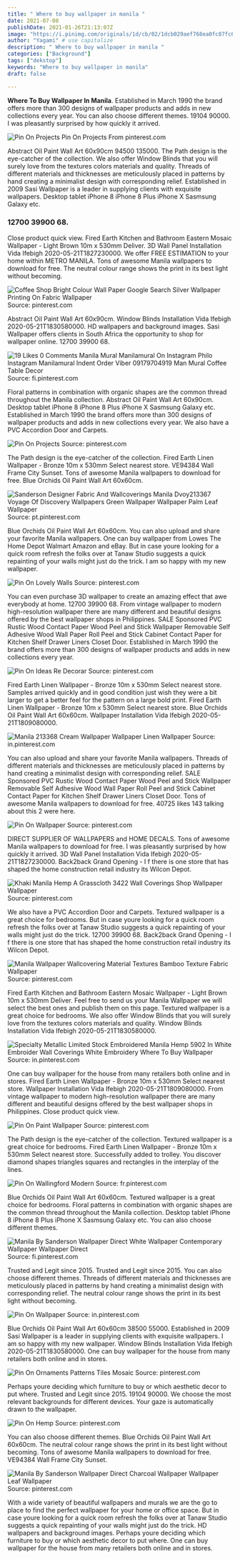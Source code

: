 ```yaml
---
title: " Where to buy wallpaper in manila "
date: 2021-07-08
publishDate: 2021-01-26T21:13:07Z
image: "https://i.pinimg.com/originals/1d/cb/02/1dcb029aef768ea0fc87fc6af1698d88.jpg"
author: "Yagami" # use capitalize
description: " Where to buy wallpaper in manila "
categories: ["Background"]
tags: ["dekstop"]
keywords: "Where to buy wallpaper in manila"
draft: false

---
```



**Where To Buy Wallpaper In Manila**. Established in March 1990 the brand offers more than 300 designs of wallpaper products and adds in new collections every year. You can also choose different themes. 19104 90000. I was pleasantly surprised by how quickly it arrived.

![Pin On Projects](https://i.pinimg.com/originals/aa/4b/5f/aa4b5fed68cbd3676564bdb8223e9c5b.jpg "Pin On Projects")
Pin On Projects From pinterest.com


Abstract Oil Paint Wall Art 60x90cm 94500 135000. The Path design is the eye-catcher of the collection. We also offer Window Blinds that you will surely love from the textures colors materials and quality. Threads of different materials and thicknesses are meticulously placed in patterns by hand creating a minimalist design with corresponding relief. Established in 2009 Sasi Wallpaper is a leader in supplying clients with exquisite wallpapers. Desktop tablet iPhone 8 iPhone 8 Plus iPhone X Sasmsung Galaxy etc.

### 12700 39900 68.

Close product quick view. Fired Earth Kitchen and Bathroom Eastern Mosaic Wallpaper - Light Brown 10m x 530mm Deliver. 3D Wall Panel Installation Vida Ifebigh 2020-05-21T1827230000. We offer FREE ESTIMATION to your home within METRO MANILA. Tons of awesome Manila wallpapers to download for free. The neutral colour range shows the print in its best light without becoming.


![Coffee Shop Bright Colour Wall Paper Google Search Silver Wallpaper Printing On Fabric Wallpaper](https://i.pinimg.com/originals/a4/37/aa/a437aa63c970d2803ea6d4eb00903f7d.jpg "Coffee Shop Bright Colour Wall Paper Google Search Silver Wallpaper Printing On Fabric Wallpaper")
Source: pinterest.com

Abstract Oil Paint Wall Art 60x90cm. Window Blinds Installation Vida Ifebigh 2020-05-21T1830580000. HD wallpapers and background images. Sasi Wallpaper offers clients in South Africa the opportunity to shop for wallpaper online. 12700 39900 68.

![19 Likes 0 Comments Manila Mural Manilamural On Instagram Philo Instagram Manilamural Indent Order Viber 09179704919 Man Mural Coffee Table Decor](https://i.pinimg.com/736x/a7/87/5c/a7875c3191fe06e763b4cf176e83854d.jpg "19 Likes 0 Comments Manila Mural Manilamural On Instagram Philo Instagram Manilamural Indent Order Viber 09179704919 Man Mural Coffee Table Decor")
Source: fi.pinterest.com

Floral patterns in combination with organic shapes are the common thread throughout the Manila collection. Abstract Oil Paint Wall Art 60x90cm. Desktop tablet iPhone 8 iPhone 8 Plus iPhone X Sasmsung Galaxy etc. Established in March 1990 the brand offers more than 300 designs of wallpaper products and adds in new collections every year. We also have a PVC Accordion Door and Carpets.

![Pin On Projects](https://i.pinimg.com/originals/aa/4b/5f/aa4b5fed68cbd3676564bdb8223e9c5b.jpg "Pin On Projects")
Source: pinterest.com

The Path design is the eye-catcher of the collection. Fired Earth Linen Wallpaper - Bronze 10m x 530mm Select nearest store. VE94384 Wall Frame City Sunset. Tons of awesome Manila wallpapers to download for free. Blue Orchids Oil Paint Wall Art 60x60cm.

![Sanderson Designer Fabric And Wallcoverings Manila Dvoy213367 Voyage Of Discovery Wallpapers Green Wallpaper Wallpaper Palm Leaf Wallpaper](https://i.pinimg.com/originals/55/c6/46/55c6464eabc6072d728483a18ae81810.jpg "Sanderson Designer Fabric And Wallcoverings Manila Dvoy213367 Voyage Of Discovery Wallpapers Green Wallpaper Wallpaper Palm Leaf Wallpaper")
Source: pt.pinterest.com

Blue Orchids Oil Paint Wall Art 60x60cm. You can also upload and share your favorite Manila wallpapers. One can buy wallpaper from Lowes The Home Depot Walmart Amazon and eBay. But in case youre looking for a quick room refresh the folks over at Tanaw Studio suggests a quick repainting of your walls might just do the trick. I am so happy with my new wallpaper.

![Pin On Lovely Walls](https://i.pinimg.com/564x/6e/f9/46/6ef946fd5c112584e5e2608ff04d0e00.jpg "Pin On Lovely Walls")
Source: pinterest.com

You can even purchase 3D wallpaper to create an amazing effect that awe everybody at home. 12700 39900 68. From vintage wallpaper to modern high-resolution wallpaper there are many different and beautiful designs offered by the best wallpaper shops in Philippines. SALE Sponsored PVC Rustic Wood Contact Paper Wood Peel and Stick Wallpaper Removable Self Adhesive Wood Wall Paper Roll Peel and Stick Cabinet Contact Paper for Kitchen Shelf Drawer Liners Closet Door. Established in March 1990 the brand offers more than 300 designs of wallpaper products and adds in new collections every year.

![Pin On Ideas Re Decorar](https://i.pinimg.com/originals/87/ea/8c/87ea8c0b32647ae62d8e9d155896e7db.jpg "Pin On Ideas Re Decorar")
Source: pinterest.com

Fired Earth Linen Wallpaper - Bronze 10m x 530mm Select nearest store. Samples arrived quickly and in good condition just wish they were a bit larger to get a better feel for the pattern on a large bold print. Fired Earth Linen Wallpaper - Bronze 10m x 530mm Select nearest store. Blue Orchids Oil Paint Wall Art 60x60cm. Wallpaper Installation Vida Ifebigh 2020-05-21T1809080000.

![Manila 213368 Cream Wallpaper Wallpaper Linen Wallpaper](https://i.pinimg.com/originals/91/c9/c9/91c9c9dc99c595f5fb2f3e6d7ce82779.jpg "Manila 213368 Cream Wallpaper Wallpaper Linen Wallpaper")
Source: in.pinterest.com

You can also upload and share your favorite Manila wallpapers. Threads of different materials and thicknesses are meticulously placed in patterns by hand creating a minimalist design with corresponding relief. SALE Sponsored PVC Rustic Wood Contact Paper Wood Peel and Stick Wallpaper Removable Self Adhesive Wood Wall Paper Roll Peel and Stick Cabinet Contact Paper for Kitchen Shelf Drawer Liners Closet Door. Tons of awesome Manila wallpapers to download for free. 40725 likes 143 talking about this 2 were here.

![Pin On Wallpaper](https://i.pinimg.com/originals/50/05/78/5005781395a3b6fc7f1e5edefd33fc90.jpg "Pin On Wallpaper")
Source: pinterest.com

DIRECT SUPPLIER OF WALLPAPERS and HOME DECALS. Tons of awesome Manila wallpapers to download for free. I was pleasantly surprised by how quickly it arrived. 3D Wall Panel Installation Vida Ifebigh 2020-05-21T1827230000. Back2back Grand Opening - I f there is one store that has shaped the home construction retail industry its Wilcon Depot.

![Khaki Manila Hemp A Grasscloth 3422 Wall Coverings Shop Wallpaper Wallpaper](https://i.pinimg.com/originals/00/30/0c/00300ceb054bcc2b9e0d1f79ec32f204.jpg "Khaki Manila Hemp A Grasscloth 3422 Wall Coverings Shop Wallpaper Wallpaper")
Source: pinterest.com

We also have a PVC Accordion Door and Carpets. Textured wallpaper is a great choice for bedrooms. But in case youre looking for a quick room refresh the folks over at Tanaw Studio suggests a quick repainting of your walls might just do the trick. 12700 39900 68. Back2back Grand Opening - I f there is one store that has shaped the home construction retail industry its Wilcon Depot.

![Manila Wallpaper Wallcovering Material Textures Bamboo Texture Fabric Wallpaper](https://i.pinimg.com/474x/48/0f/df/480fdf151d4afb8e6f66f14aa8a9553e.jpg "Manila Wallpaper Wallcovering Material Textures Bamboo Texture Fabric Wallpaper")
Source: pinterest.com

Fired Earth Kitchen and Bathroom Eastern Mosaic Wallpaper - Light Brown 10m x 530mm Deliver. Feel free to send us your Manila Wallpaper we will select the best ones and publish them on this page. Textured wallpaper is a great choice for bedrooms. We also offer Window Blinds that you will surely love from the textures colors materials and quality. Window Blinds Installation Vida Ifebigh 2020-05-21T1830580000.

![Specialty Metallic Limited Stock Embroidered Manila Hemp 5902 In White Embroider Wall Coverings White Embroidery Where To Buy Wallpaper](https://i.pinimg.com/originals/fc/82/55/fc8255b0126f29b9b71158dfae0f8cc6.jpg "Specialty Metallic Limited Stock Embroidered Manila Hemp 5902 In White Embroider Wall Coverings White Embroidery Where To Buy Wallpaper")
Source: in.pinterest.com

One can buy wallpaper for the house from many retailers both online and in stores. Fired Earth Linen Wallpaper - Bronze 10m x 530mm Select nearest store. Wallpaper Installation Vida Ifebigh 2020-05-21T1809080000. From vintage wallpaper to modern high-resolution wallpaper there are many different and beautiful designs offered by the best wallpaper shops in Philippines. Close product quick view.

![Pin On Paint Wallpaper](https://i.pinimg.com/originals/82/e3/5c/82e35cba6d8b47fb9b6b0a5fd056d851.jpg "Pin On Paint Wallpaper")
Source: pinterest.com

The Path design is the eye-catcher of the collection. Textured wallpaper is a great choice for bedrooms. Fired Earth Linen Wallpaper - Bronze 10m x 530mm Select nearest store. Successfully added to trolley. You discover diamond shapes triangles squares and rectangles in the interplay of the lines.

![Pin On Wallingford Modern](https://i.pinimg.com/originals/3d/95/7e/3d957e0ea200cfb77f237359f78fcb3a.jpg "Pin On Wallingford Modern")
Source: fr.pinterest.com

Blue Orchids Oil Paint Wall Art 60x60cm. Textured wallpaper is a great choice for bedrooms. Floral patterns in combination with organic shapes are the common thread throughout the Manila collection. Desktop tablet iPhone 8 iPhone 8 Plus iPhone X Sasmsung Galaxy etc. You can also choose different themes.

![Manila By Sanderson Wallpaper Direct White Wallpaper Contemporary Wallpaper Wallpaper Direct](https://i.pinimg.com/originals/ce/e1/3e/cee13ee5b8ad001b7786096e3b0195b9.jpg "Manila By Sanderson Wallpaper Direct White Wallpaper Contemporary Wallpaper Wallpaper Direct")
Source: fi.pinterest.com

Trusted and Legit since 2015. Trusted and Legit since 2015. You can also choose different themes. Threads of different materials and thicknesses are meticulously placed in patterns by hand creating a minimalist design with corresponding relief. The neutral colour range shows the print in its best light without becoming.

![Pin On Wallpaper](https://i.pinimg.com/originals/24/d8/5e/24d85e923ba5d65ef65f15960dfc9ca7.jpg "Pin On Wallpaper")
Source: in.pinterest.com

Blue Orchids Oil Paint Wall Art 60x60cm 38500 55000. Established in 2009 Sasi Wallpaper is a leader in supplying clients with exquisite wallpapers. I am so happy with my new wallpaper. Window Blinds Installation Vida Ifebigh 2020-05-21T1830580000. One can buy wallpaper for the house from many retailers both online and in stores.

![Pin On Ornaments Patterns Tiles Mosaic](https://i.pinimg.com/736x/ad/30/e3/ad30e32f90a15bbf6cd587aba587aa95.jpg "Pin On Ornaments Patterns Tiles Mosaic")
Source: pinterest.com

Perhaps youre deciding which furniture to buy or which aesthetic decor to put where. Trusted and Legit since 2015. 19104 90000. We choose the most relevant backgrounds for different devices. Your gaze is automatically drawn to the wallpaper.

![Pin On Hemp](https://i.pinimg.com/originals/84/13/c4/8413c446aaacaf3e2b3acb4f088ebef5.jpg "Pin On Hemp")
Source: pinterest.com

You can also choose different themes. Blue Orchids Oil Paint Wall Art 60x60cm. The neutral colour range shows the print in its best light without becoming. Tons of awesome Manila wallpapers to download for free. VE94384 Wall Frame City Sunset.

![Manila By Sanderson Wallpaper Direct Charcoal Wallpaper Wallpaper Leaf Wallpaper](https://i.pinimg.com/originals/1d/cb/02/1dcb029aef768ea0fc87fc6af1698d88.jpg "Manila By Sanderson Wallpaper Direct Charcoal Wallpaper Wallpaper Leaf Wallpaper")
Source: pinterest.com

With a wide variety of beautiful wallpapers and murals we are the go to place to find the perfect wallpaper for your home or office space. But in case youre looking for a quick room refresh the folks over at Tanaw Studio suggests a quick repainting of your walls might just do the trick. HD wallpapers and background images. Perhaps youre deciding which furniture to buy or which aesthetic decor to put where. One can buy wallpaper for the house from many retailers both online and in stores.

